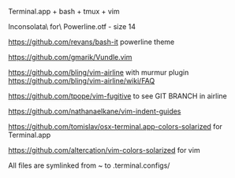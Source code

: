 Terminal.app + bash + tmux + vim

Inconsolata\ for\ Powerline.otf - size 14

https://github.com/revans/bash-it    powerline theme

https://github.com/gmarik/Vundle.vim

https://github.com/bling/vim-airline  with murmur plugin https://github.com/bling/vim-airline/wiki/FAQ

https://github.com/tpope/vim-fugitive to see GIT BRANCH in airline

https://github.com/nathanaelkane/vim-indent-guides

https://github.com/tomislav/osx-terminal.app-colors-solarized for Terminal.app

https://github.com/altercation/vim-colors-solarized for vim

All files are symlinked from ~ to .terminal.configs/

